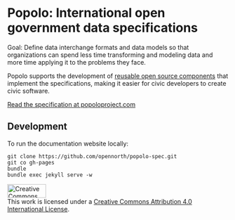 # Popolo: International open government data specifications

Goal: Define data interchange formats and data models so that organizations can spend less time transforming and modeling data and more time applying it to the problems they face.

Popolo supports the development of [reusable open source components](http://poplus.org/components/current/) that implement the specifications, making it easier for civic developers to create civic software.

[Read the specification at popoloproject.com](http://www.popoloproject.com/)

## Development

To run the documentation website locally:

    git clone https://github.com/opennorth/popolo-spec.git
    git co gh-pages
    bundle
    bundle exec jekyll serve -w

<a rel="license" href="http://creativecommons.org/licenses/by/4.0/"><img alt="Creative Commons License" width="88" height="31" src="https://i.creativecommons.org/l/by/4.0/88x31.png"></a><br>This work is licensed under a <a rel="license" href="http://creativecommons.org/licenses/by/4.0/">Creative Commons Attribution 4.0 International License</a>.
